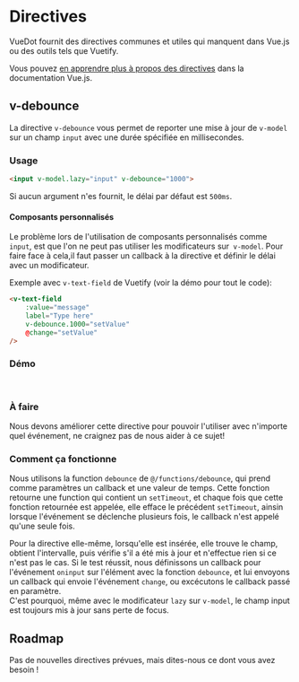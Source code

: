 # Directives <Badge text="1.3.0+"/>

VueDot fournit des directives communes et utiles qui manquent dans Vue.js ou des outils tels que Vuetify.

Vous pouvez [en apprendre plus à propos des directives](https://fr.vuejs.org/v2/guide/custom-directive.html) dans la documentation Vue.js.

## v-debounce

La directive `v-debounce` vous permet de reporter une mise à jour de `v-model` sur un champ `input` avec une durée spécifiée en millisecondes.

### Usage

``` html
<input v-model.lazy="input" v-debounce="1000">
```

Si aucun argument n'es fournit, le délai par défaut est `500ms`.

<!-- ::: tip CONSEIL
Vous pouvez utiliser la fonction `debounce` depuis `@/functions/debounce` dans vos scripts.
::: -->

#### Composants personnalisés

Le problème lors de l'utilisation de composants personnalisés comme `input`, est que l'on ne peut pas utiliser les modificateurs sur` v-model`.
Pour faire face à cela,il faut passer un callback à la directive et définir le délai avec un modificateur.

Exemple avec `v-text-field` de Vuetify (voir la démo pour tout le code):

``` html
<v-text-field
    :value="message"
    label="Type here"
    v-debounce.1000="setValue"
    @change="setValue"
/>
```

### Démo
<br>
<CodePen
	id="GXegXL"
	:height="370"
	title="v-debounce"
/>

### À faire

Nous devons améliorer cette directive pour pouvoir l'utiliser avec n'importe quel événement, ne craignez pas de nous aider à ce sujet!

### Comment ça fonctionne

Nous utilisons la function `debounce` de `@/functions/debounce`, qui prend comme paramètres un callback et une valeur de temps. Cette fonction retourne une function qui contient un `setTimeout`, et chaque fois que cette fonction retournée est appelée, elle efface le précédent `setTimeout`, ainsin lorsque l'événement se déclenche plusieurs fois, le callback n'est appelé qu'une seule fois.

Pour la directive elle-même, lorsqu'elle est insérée, elle trouve le champ, obtient l'intervalle, puis vérifie s'il a été mis à jour et n'effectue rien si ce n'est pas le cas. Si le test réussit, nous définissons un callback pour l'événement `oninput` sur l'élément avec la fonction `debounce`, et lui envoyons un callback qui envoie l'événement `change`, ou excécutons le callback passé en paramètre.<br>
C'est pourquoi, même avec le modificateur `lazy` sur `v-model`, le champ input est toujours mis à jour sans perte de focus.

## Roadmap

Pas de nouvelles directives prévues, mais dites-nous ce dont vous avez besoin !
